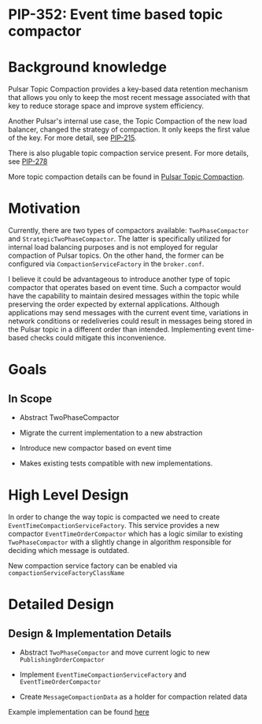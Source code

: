 # PIP-352: Event time based topic compactor

# Background knowledge

Pulsar Topic Compaction provides a key-based data retention mechanism that allows you only to keep the most recent message associated with that key to reduce storage space and improve system efficiency.

Another Pulsar's internal use case, the Topic Compaction of the new load balancer, changed the strategy of compaction. It only keeps the first value of the key. For more detail, see [PIP-215](https://github.com/apache/pulsar/issues/18099).

There is also plugable topic compaction service present. For more details, see [PIP-278](https://github.com/apache/pulsar/pull/20624) 

More topic compaction details can be found in [Pulsar Topic Compaction](https://pulsar.apache.org/docs/en/concepts-topic-compaction/).

# Motivation

Currently, there are two types of compactors
available: `TwoPhaseCompactor` and `StrategicTwoPhaseCompactor`. The latter
is specifically utilized for internal load balancing purposes and is not
employed for regular compaction of Pulsar topics. On the other hand, the
former can be configured via `CompactionServiceFactory` in the
`broker.conf`.

I believe it could be advantageous to introduce another type of topic
compactor that operates based on event time. Such a compactor would have
the capability to maintain desired messages within the topic while
preserving the order expected by external applications. Although
applications may send messages with the current event time, variations in
network conditions or redeliveries could result in messages being stored in
the Pulsar topic in a different order than intended. Implementing event
time-based checks could mitigate this inconvenience.

# Goals

## In Scope
* Abstract TwoPhaseCompactor 

* Migrate the current implementation to a new abstraction

* Introduce new compactor based on event time

* Makes existing tests compatible with new implementations.


# High Level Design

In order to change the way topic is compacted we need to create `EventTimeCompactionServiceFactory`. This service provides a new 
compactor `EventTimeOrderCompactor` which has a logic similar to existing `TwoPhaseCompactor` with a slightly change in algorithm responsible for
deciding which message is outdated.

New compaction service factory can be enabled via `compactionServiceFactoryClassName`

# Detailed Design

## Design & Implementation Details

* Abstract `TwoPhaseCompactor` and move current logic to new `PublishingOrderCompactor`

* Implement `EventTimeCompactionServiceFactory` and `EventTimeOrderCompactor`

* Create `MessageCompactionData` as a holder for compaction related data

Example implementation can be found [here](https://github.com/apache/pulsar/pull/22517/files)
